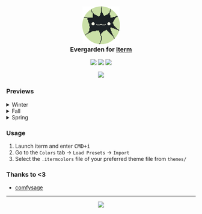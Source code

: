 <h3 align="center">
	<img src="https://github.com/everviolet/.github/raw/main/assets/logo-circle.png" width="100" alt="Logo"/><br/>
	Evergarden for <a href="https://iterm2.com/">Iterm</a>
</h3>

<p align="center">
	<a href="https://github.com/everviolet/iterm/stargazers"><img src="https://img.shields.io/github/stars/everviolet/iterm?style=for-the-badge&colorA=313B40&colorB=DBBC7F"></a>
	<a href="https://github.com/everviolet/iterm/issues"><img src="https://img.shields.io/github/issues/everviolet/iterm?style=for-the-badge&colorA=313B40&colorB=E69875"></a>
	<a href="https://github.com/everviolet/iterm/contributors"><img src="https://img.shields.io/github/contributors/everviolet/iterm?style=for-the-badge&colorA=313B40&colorB=97C9C3"></a>
</p>

<p align="center">
	<img src="https://raw.githubusercontent.com/everviolet/iterm/main/assets/previews/preview.webp"/>
</p>

### Previews

<details>
<summary>Winter</summary>
<img src="https://raw.githubusercontent.com/everviolet/iterm/main/assets/previews/winter.webp"/>
</details>
<details>
<summary>Fall</summary>
<img src="https://raw.githubusercontent.com/everviolet/iterm/main/assets/previews/fall.webp"/>
</details>
<details>
<summary>Spring</summary>
<img src="https://raw.githubusercontent.com/everviolet/iterm/main/assets/previews/spring.webp"/>
</details>

### Usage

1. Launch iterm and enter <kbd>CMD+i</kbd>
1. Go to the `Colors` tab -> `Load Presets` -> `Import`
1. Select the `.itermcolors` file of your preferred theme file from `themes/`

### Thanks to <3

- [comfysage](https://github.com/comfysage)

<hr>

<p align="center">
	<a href="https://github.com/comfysage/evergarden/blob/mega/LICENSE"><img src="https://img.shields.io/static/v1.svg?style=for-the-badge&label=LICENSE&message=GPL3&colorA=313B40&colorB=9BB5CF"/></a>
</p>
